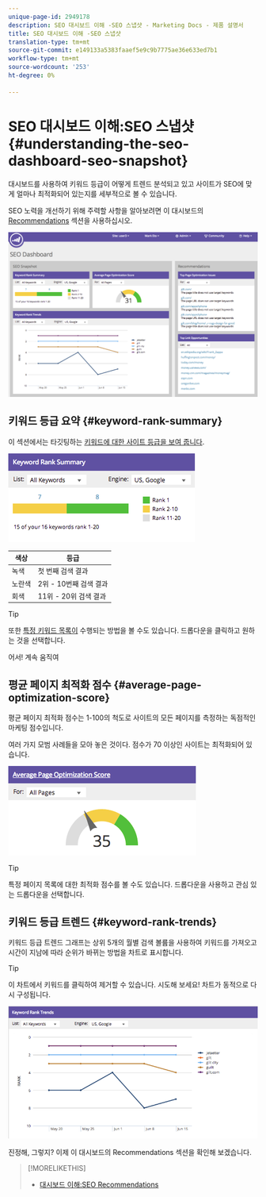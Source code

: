 ```yaml
---
unique-page-id: 2949178
description: SEO 대시보드 이해 -SEO 스냅샷 - Marketing Docs - 제품 설명서
title: SEO 대시보드 이해 -SEO 스냅샷
translation-type: tm+mt
source-git-commit: e149133a5383faaef5e9c9b7775ae36e633ed7b1
workflow-type: tm+mt
source-wordcount: '253'
ht-degree: 0%

---
```



# SEO 대시보드 이해:SEO 스냅샷 {#understanding-the-seo-dashboard-seo-snapshot}

대시보드를 사용하여 키워드 등급이 어떻게 트렌드 분석되고 있고 사이트가 SEO에 맞게 얼마나 최적화되어 있는지를 세부적으로 볼 수 있습니다.

SEO 노력을 개선하기 위해 주력할 사항을 알아보려면 이 대시보드의 [Recommendations](understanding-the-seo-dashboard-seo-recommendations.md) 섹션을 사용하십시오.

![](assets/image2014-9-17-21-3a32-3a22.png)

## 키워드 등급 요약 {#keyword-rank-summary}

이 섹션에서는 타깃팅하는 [키워드에 대한 사이트 등급을 보여 줍니다](../../../../product-docs/additional-apps/seo/keywords/seo-add-keywords.md).

![](assets/image2014-9-17-21-3a34-3a5.png)

| 색상 | 등급 |
|---|---|
| 녹색 | 첫 번째 검색 결과 |
| 노란색 | 2위 - 10번째 검색 결과 |
| 회색 | 11위 - 20위 검색 결과 |

>[!TIP]
>
>또한 [특정 키워드 목록이](../../../../product-docs/additional-apps/seo/keywords/seo-add-remove-keywords-from-a-list.md) 수행되는 방법을 볼 수도 있습니다. 드롭다운을 클릭하고 원하는 것을 선택합니다.

어서! 계속 움직여

## 평균 페이지 최적화 점수 {#average-page-optimization-score}

평균 페이지 최적화 점수는 1-100의 척도로 사이트의 모든 페이지를 측정하는 독점적인 마케팅 점수입니다.

여러 가지 모범 사례들을 모아 놓은 것이다. 점수가 70 이상인 사이트는 최적화되어 있습니다.

![](assets/image2014-9-17-21-3a35-3a55.png)

>[!TIP]
>
>특정 페이지 목록에 대한 최적화 점수를 볼 수도 있습니다. 드롭다운을 사용하고 관심 있는 드롭다운을 선택합니다.

## 키워드 등급 트렌드 {#keyword-rank-trends}

키워드 등급 트렌드 그래프는 상위 5개의 월별 검색 볼륨을 사용하여 키워드를 가져오고 시간이 지남에 따라 순위가 바뀌는 방법을 차트로 표시합니다.

>[!TIP]
>
>이 차트에서 키워드를 클릭하여 제거할 수 있습니다. 시도해 보세요! 차트가 동적으로 다시 구성됩니다.

![](assets/image2014-9-17-21-3a37-3a1.png)

진정해, 그렇지? 이제 이 대시보드의 Recommendations 섹션을 확인해 보겠습니다.

>[!MORELIKETHIS]
>
>* [대시보드 이해:SEO Recommendations](understanding-the-seo-dashboard-seo-recommendations.md)

>




